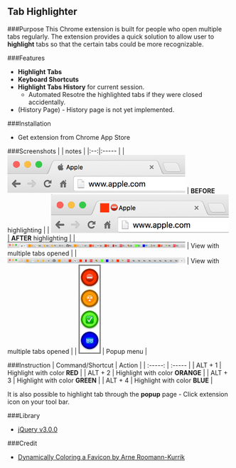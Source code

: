 Tab Highlighter
---
###Purpose
This Chrome extension is built for people who open multiple tabs regularly. The extension provides a quick solution to allow user to **highlight** tabs so that the certain tabs could be more recognizable.

###Features
  * **Highlight Tabs**
  * **Keyboard Shortcuts**
  * **Highlight Tabs History** for current session.
    * Automated Resotre the highlighted tabs if they were closed accidentally.
  * (History Page) - History page is not yet implemented.

###Installation
  * Get extension from Chrome App Store

###Screenshots
|    | notes |
|:--:|:----- |
| <img src="screenshots/be4.png" width="400"> | **BEFORE** highlighting |
| <img src="screenshots/aftr.png" width="400"> | **AFTER** highlighting |
| <img src="screenshots/full.png" width="400"> | View with multiple tabs opened |
| <img src="screenshots/full2.png" width="400"> | View with multiple tabs opened |
| <img src="screenshots/popup.png" height="200"> | Popup menu |

###Instruction
| Command/Shortcut | Action |
| :-----: | :----- |
| ALT + 1 | Highlight with color **RED** |
| ALT + 2 | Highlight with color **ORANGE** |
| ALT + 3 | Highlight with color **GREEN** |
| ALT + 4 | Highlight with color **BLUE** |

It is also possible to highlight tab through the **popup** page - Click extension icon on your tool bar.

###Library
  * <a href="https://blog.jquery.com/2015/07/13/jquery-3-0-and-jquery-compat-3-0-alpha-versions-released/">jQuery v3.0.0</a>

###Credit
  * <a href="http://blog.roomanna.com/09-24-2011/dynamically-coloring-a-favicon">Dynamically Coloring a Favicon by Arne Roomann-Kurrik</a>